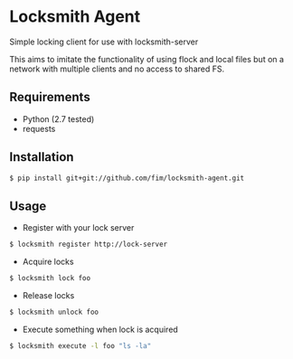 Locksmith Agent
===============

Simple locking client for use with locksmith-server

This aims to imitate the functionality of using flock and local files but on a
network with multiple clients and no access to shared FS.

Requirements
------------

 * Python (2.7 tested)
 * requests

Installation
------------

```sh
$ pip install git+git://github.com/fim/locksmith-agent.git
```

Usage
-----

 * Register with your lock server

```sh
$ locksmith register http://lock-server
```

 * Acquire locks

```sh
$ locksmith lock foo
```
 * Release locks

```sh
$ locksmith unlock foo
```

 * Execute something when lock is acquired

```sh
$ locksmith execute -l foo "ls -la"
```
